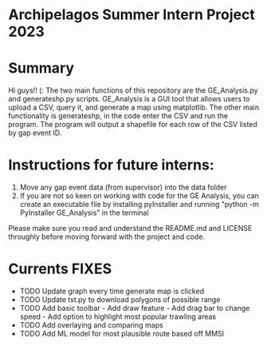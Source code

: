 # Archipelagos Summer Intern Project 2023

# Summary
Hi guys!! (: The two main functions of this repository are the GE_Analysis.py and generateshp.py scripts. GE_Analysis is a GUI tool that allows users to upload a CSV, query it, and generate a map using matplotlib. The other main functionality is generateshp, in the code enter the CSV and run the program. The program will output a shapefile for each row of the CSV listed by gap event ID. 

# Instructions for future interns:
1. Move any gap event data (from supervisor) into the data folder
2. If you are not so keen on working with code for the GE Analysis, you can create an executable file by installing pyInstaller and running "python -m PyInstaller GE_Analysis" in the terminal

Please make sure you read and understand the README.md and LICENSE throughly before moving forward with the project and code.

# Currents FIXES
- TODO Update graph every time generate map is clicked
- TODO Update tst.py to download polygons of possible range
- TODO Add basic toolbar
        - Add draw feature
        - Add drag bar to change speed
        - Add option to highlight most popular trawling areas
- TODO Add overlaying and comparing maps
- TODO Add ML model for most plausible route based off MMSI
